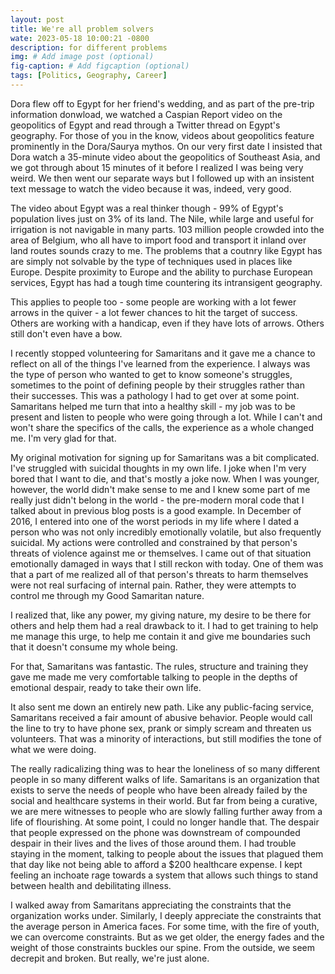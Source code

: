 ```yaml
---
layout: post
title: We're all problem solvers
wate: 2023-05-18 10:00:21 -0800
description: for different problems
img: # Add image post (optional)
fig-caption: # Add figcaption (optional)
tags: [Politics, Geography, Career]
---
```


Dora flew off to Egypt for her friend's wedding, and as part of the pre-trip information donwload, we watched a Caspian Report video on the geopolitics of Egypt and read through a Twitter thread on Egypt's geography. For those of you in the know, videos about geopolitics feature prominently in the Dora/Saurya mythos. On our very first date I insisted that Dora watch a 35-minute video about the geopolitics of Southeast Asia, and we got through about 15 minutes of it before I realized I was being very weird. We then went our separate ways but I followed up with an insistent text message to watch the video because it was, indeed, very good.

The video about Egypt was a real thinker though - 99% of Egypt's population lives just on 3% of its land. The Nile, while large and useful for irrigation is not navigable in many parts. 103 million people crowded into the area of Belgium, who all have to import food and transport it inland over land routes sounds crazy to me. The problems that a coutnry like Egypt has are simply not solvable by the type of techniques used in places like Europe. Despite proximity to Europe and the ability to purchase European services, Egypt has had a tough time countering its intransigent geography.

This applies to people too - some people are working with a lot fewer arrows in the quiver - a lot fewer chances to hit the target of success. Others are working with a handicap, even if they have lots of arrows. Others still don't even have a bow.

I recently stopped volunteering for Samaritans and it gave me a chance to reflect on all of the things I've learned from the experience. I always was the type of person who wanted to get to know someone's struggles, sometimes to the point of defining people by their struggles rather than their successes. This was a pathology I had to get over at some point. Samaritans helped me turn that into a healthy skill - my job was to be present and listen to people who were going through a lot. While I can't and won't share the specifics of the calls, the experience as a whole changed me. I'm very glad for that.

My original motivation for signing up for Samaritans was a bit complicated. I've struggled with suicidal thoughts in my own life. I joke when I'm very bored that I want to die, and that's mostly a joke now. When I was younger, however, the world didn't make sense to me and I knew some part of me really just didn't belong in the world - the pre-modern moral code that I talked about in previous blog posts is a good example. In December of 2016, I entered into one of the worst periods in my life where I dated a person who was not only incredibly emotionally volatile, but also frequently suicidal. My actions were controlled and constrained by that person's threats of violence against me or themselves. I came out of that situation emotionally damaged in ways that I still reckon with today. One of them was that a part of me realized all of that person's threats to harm themselves were not real surfacing of internal pain. Rather, they were attempts to control me through my Good Samaritan nature.

I realized that, like any power, my giving nature, my desire to be there for others and help them had a real drawback to it. I had to get training to help me manage this urge, to help me contain it and give me boundaries such that it doesn't consume my whole being.

For that, Samaritans was fantastic. The rules, structure and training they gave me made me very comfortable talking to people in the depths of emotional despair, ready to take their own life.

It also sent me down an entirely new path. Like any public-facing service, Samaritans received a fair amount of abusive behavior. People would call the line to try to have phone sex, prank or simply scream and threaten us volunteers. That was a minority of interactions, but still modifies the tone of what we were doing.

The really radicalizing thing was to hear the loneliness of so many different people in so many different walks of life. Samaritans is an organization that exists to serve the needs of people who have been already failed by the social and healthcare systems in their world. But far from being a curative, we are mere witnesses to people who are slowly falling further away from a life of flourishing. At some point, I could no longer handle that. The despair that people expressed on the phone was downstream of compounded despair in their lives and the lives of those around them. I had trouble staying in the moment, talking to people about the issues that plagued them that day like not being able to afford a $200 healthcare expense. I kept feeling an inchoate rage towards a system that allows such things to stand between health and debilitating illness.

I walked away from Samaritans appreciating the constraints that the organization works under. Similarly, I deeply appreciate the constraints that the average person in America faces. For some time, with the fire of youth, we can overcome constraints. But as we get older, the energy fades and the weight of those constraints buckles our spine. From the outside, we seem decrepit and broken. But really, we're just alone. 
